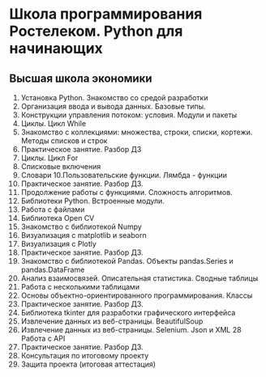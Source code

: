 # Школа программирования Ростелеком. Python для начинающих

## Высшая школа экономики

1. Установка Python. Знакомство со средой разработки
2. Организация ввода и вывода данных. Базовые типы.
3. Конструкции управления потоком: условия. Модули и пакеты
4. Циклы. Цикл While
5. Знакомство с коллекциями: множества, строки, списки, кортежи. Методы списков и строк
6. Практическое занятие. Разбор ДЗ
7. Циклы. Цикл For
8. Списковые включения
9. Словари
10.Пользовательские функции. Лямбда - функции
11. Практическое занятие. Разбор ДЗ.
12. Продолжение работы с функциями. Сложность алгоритмов.
13. Библиотеки Python. Встроенные модули.
14. Работа с файлами
15. Библиотека Open CV
16. Знакомство с библиотекой Numpy
17. Визуализация с matplotlib и seaborn
18. Визуализация с Plotly
19. Практическое занятие. Разбор ДЗ.
20. Знакомство с библиотекой Pandas. Объекты pandas.Series и pandas.DataFrame
21. Анализ взаимосвязей. Описательная статистика. Сводные таблицы
22. Работа с несколькими таблицами
23. Основы объектно-ориентированного программирования. Классы
24. Практическое занятие. Разбор ДЗ.
25. Библиотека tkinter для разработки графического интерфейса
26. Извлечение данных из веб-страницы. BeautifulSoup
27. Извлечение данных из веб-страницы. Selenium. Json и XML
28 Работа с API
29. Практическое занятие. Разбор ДЗ.
30. Консультация по итоговому проекту
31. Защита проекта (итоговая аттестация)
